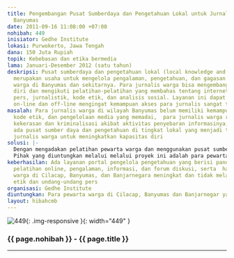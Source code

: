 ```yaml
---
title: Pengembangan Pusat Sumberdaya dan Pengetahuan Lokal untuk Jurnalis Warga di
  Banyumas
date: 2011-09-16 11:08:00 +07:00
nohibah: 449
inisiator: Gedhe Institute
lokasi: Purwokerto, Jawa Tengah
dana: 150 Juta Rupiah
topik: Kebebasan dan etika bermedia
lama: Januari-Desember 2012 (satu tahun)
deskripsi: Pusat sumberdaya dan pengetahuan lokal (local knowledge and resource center)
  merupakan usaha untuk mengelola pengalaman, pengetahuan, dan gagasan tentang jurnalisme
  warga di Banyumas dan sekitarnya. Para jurnalis warga bisa mengembangkan kapasitas
  diri dan mengikuti pelatihan-pelatihan yang membahas tentang internet, blog, hukum
  pers, jurnalistik, kode etik, dan analisis sosial. Layanan ini dapat diakses secara
  on-line dan off-line mengingat kemampuan akses para jurnalis sangat terbatas.
masalah: Para jurnalis warga di wilayah Banyumas belum memiliki kemampuan teknik jurnalistik,
  kode etik, dan pengelolaan media yang memadai,  para jurnalis warga rawan menerima
  kekerasan dan kriminalisasi akibat aktivitas penyebaran informasinya, dan belum
  ada pusat sumber daya dan pengetahuan di tingkat lokal yang menjadi tempat bagi
  jurnalis warga untuk meningkatkan kapasitas diri
solusi: |-
  Dengan mengadakan pelatihan pewarta warga dan menggunakan pusat sumber daya dan pengetahuan jurnalis warga sebagai media pendukung,  mengembangkan layanan pusat sumber daya dan pengetahuan jurnalisme warga, dan  melakukan pengorganisasian dan kajian tentang hukum, etika, dan strategi advokasi bagi jurnalis warga.
  Pihak yang diuntungkan melalui melalui proyek ini adalah para pewarta warga di Cilacap, Banyumas, dan Banjarnegara yang tergabung dalam Bloger Banyumas, Suara Komunitas, Forum Warga, Peta Kampung, dan Wikipediawan Banyumas
keberhasilan: Ada layanan portal pengelola pengetahuan yang berisi panduan, tutorial,
  pelatihan online, pengalaman, informasi, dan forum diskusi, serta  hasil karya jurnalis
  warga di Cilacap, Banyumas, dan Banjarnegara meningkat dan tidak melanggar kode
  etik dan undang-undang pers
organisasi: Gedhe Institute
diuntungkan: Para pewarta warga di Cilacap, Banyumas dan Banjarnegar yang tergabung dalam Bloger Banyumas, Suara Komunitas, Forum Warga, Peta Kampung, dan Wikipediawan Banyumas
layout: hibahcmb
---
```


![449](/static/img/hibahcmb/449.png){: .img-responsive }{: width="449" }

### {{ page.nohibah }} - {{ page.title }}

---
